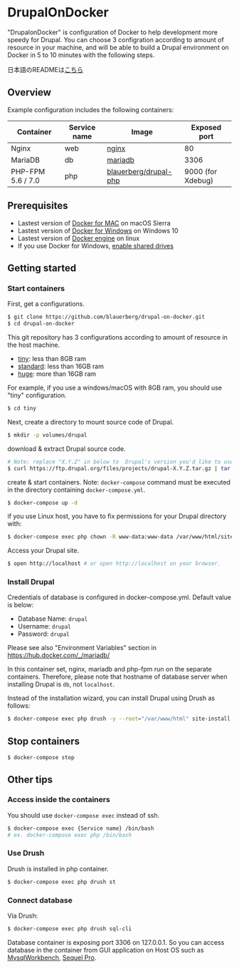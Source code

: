 # DrupalOnDocker

"DrupalonDocker" is configuration of Docker to help development more speedy for Drupal.
You can choose 3 configration according to amount of resource in your machine, and will be able to build a Drupal environment on Docker in 5 to 10 minutes with the following steps.

日本語のREADMEは[こちら](https://github.com/blauerberg/drupal-on-docker/blob/master/README_ja.md)

## Overview

Example configuration includes the following containers:

| Container | Service name | Image | Exposed port |
| --------- | ------------ | ----- | ------------ |
| Nginx | web | <a href="https://hub.docker.com/_/nginx/" target="_blank">nginx</a> | 80 |
| MariaDB | db | <a href="https://hub.docker.com/_/mariadb/" target="_blank">mariadb</a> | 3306 |
| PHP-FPM 5.6 / 7.0 | php | <a href="https://hub.docker.com/r/blauerberg/drupal-php/" target="_blank">blauerberg/drupal-php</a> | 9000 (for Xdebug) |

## Prerequisites

- Lastest version of [Docker for MAC](https://docs.docker.com/docker-for-mac/) on macOS Sierra
- Lastest version of [Docker for Windows](https://docs.docker.com/docker-for-windows/) on Windows 10
- Lastest version of [Docker engine](https://docs.docker.com/engine/installation/linux/ubuntulinux/) on linux
- If you use Docker for Windows, [enable shared drives](https://blogs.msdn.microsoft.com/stevelasker/2016/06/14/configuring-docker-for-windows-volumes/)

## Getting started

### Start containers

First, get a configurations.
```bash
$ git clone https://github.com/blauerberg/drupal-on-docker.git
$ cd drupal-on-docker
```

This git repository has 3 configurations according to amount of resource in the host machine.

- [tiny](https://github.com/blauerberg/drupal-on-docker/tree/master/tiny): less than 8GB ram
- [standard](https://github.com/blauerberg/drupal-on-docker/tree/master/standard): less than 16GB ram
- [huge](https://github.com/blauerberg/drupal-on-docker/tree/master/huge): more than 16GB ram

For example, if you use a windows/macOS with 8GB ram, you should use "tiny" configuration.
```bash
$ cd tiny
```

Next, create a directory to mount source code of Drupal.
```bash
$ mkdir -p volumes/drupal
```

download & extract Drupal source code.
```bash
# Note: replace "X.Y.Z" in below to  Drupal's version you'd like to use.
$ curl https://ftp.drupal.org/files/projects/drupal-X.Y.Z.tar.gz | tar zx --strip=1 -C volumes/drupal
```

create & start containers.
Note: `docker-compose` command must be executed in the directory containing `docker-compose.yml`.

```bash
$ docker-compose up -d
```

if you use Linux host, you have to fix permissions for your Drupal directory with:
```bash
$ docker-compose exec php chown -R www-data:www-data /var/www/html/sites/default
```

Access your Drupal site.
```bash
$ open http://localhost # or open http://localhost on your browser.
```

### Install Drupal

Credentials of database is configured in docker-compose.yml.
Default value is below:

- Database Name: `drupal`
- Username: `drupal`
- Password: `drupal`

Please see also "Environment Variables" section in https://hub.docker.com/_/mariadb/

In this container set, nginx, mariadb and php-fpm run on the separate containers.
Therefore, please note that hostname of database server when installing Drupal is `db`, not `localhost`.

Instead of the installation wizard, you can install Drupal using Drush as follows:

```bash
$ docker-compose exec php drush -y --root="/var/www/html" site-install standard --site-name="Drupal on Docker" --account-name="drupal" --account-pass="drupal" --db-url="mysql://drupal:drupal@db/drupal"
```

## Stop containers

```
$ docker-compose stop
```

## Other tips

### Access inside the containers

You should use `docker-compose exec` instead of ssh.

```bash
$ docker-compose exec {Service name} /bin/bash
# ex. docker-compose exec php /bin/bash
```

### Use Drush

Drush is installed in php container.

```bash
$ docker-compose exec php drush st
```

### Connect database

Via Drush:
```bash
$ docker-compose exec php drush sql-cli
```

Database container is exposing port 3306 on 127.0.0.1. So you can access database in the container from GUI application on Host OS such as [MysqlWorkbench](https://www.mysql.com/products/workbench/), [Sequel Pro](https://www.sequelpro.com/).
